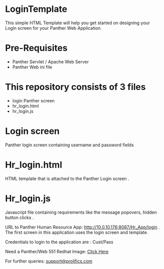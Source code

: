 # LoginTemplate
This simple HTML Template will help you get started on designing your Login screen for your Panther Web Application. 

# Pre-Requisites
  * Panther Servlet / Apache Web Server
  * Panther Web ini file
  
# This repository consists of 3 files
  * login  Panther screen
  * hr_login.html
  * hr_login.js
  
# Login screen
Panther  login  screen  containing username and password fields

# Hr_login.html
HTML template that is attached to the Panther Login screen .

# Hr_login.js
Javascript file containing requirements like the message popovers, hidden button clicks .

URL to Panther Human Resource App: http://10.0.10.176:8087/Hr_App/login . The first screen in this application uses the login screen and template.

Credentials to login to the application are : Cust/Pass

Need a Panther/Web 551 Redhat Image: [Click Here](https://hub.docker.com/r/prolificspanther/panther/)

For further queries: support@prolifics.com
